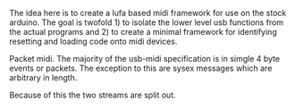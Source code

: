 The idea here is to create a lufa based midi framework for use on the stock arduino. 
The goal is twofold 1) to isolate the lower level usb functions from the actual programs
and 2) to create a minimal framework for identifying resetting and loading code onto 
midi devices. 

Packet midi. 
The majority of the usb-midi specification is in simgle 4 byte events or packets. 
The exception to this are sysex messages which are arbitrary in length. 

Because of this the two streams are split out. 




